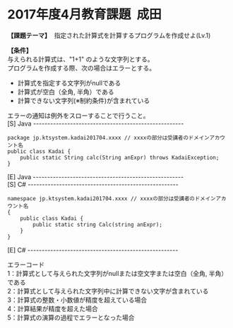# 2017年度4月教育課題  成田  
**【課題テーマ】**  指定された計算式を計算するプログラムを作成せよ(Lv.1)  

**【条件】**  
与えられる計算式は、"1+1" のような文字列とする。  
プログラムを作成する際、次の場合はエラーとする。  
- 計算式を指定する文字列がnullである  
- 計算式が空白（全角, 半角）である  
- 計算できない文字列(※制約条件)が含まれている  

エラーの通知は例外をスローすることで行うこと。  
[S] Java -----------------------------------------------------  
```
package jp.ktsystem.kadai201704.xxxx // xxxxの部分は受講者のドメインアカウント名  
public class Kadai {  
    public static String calc(String anExpr) throws KadaiException;  
}  
```
[E] Java -----------------------------------------------------  
[S] C# -----------------------------------------------------  
```
namespace jp.ktsystem.kadai201704.xxxx // xxxxの部分は受講者のドメインアカウント名  
{
    public class Kadai {
        public static string Calc(string anExpr);  
    }
}
```
[E] C# -----------------------------------------------------  

エラーコード  
1：計算式として与えられた文字列がnullまたは空文字または空白（全角, 半角）である  
2：計算式として与えられた文字列中に計算できない文字が含まれている  
3：計算式の整数・小数値が精度を超えている場合  
4：計算結果が精度を超えた場合  
5：計算式の演算の過程でエラーとなった場合  
